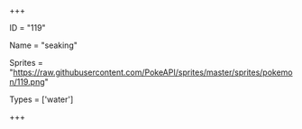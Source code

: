 




+++

ID = "119"

Name = "seaking"

Sprites = "https://raw.githubusercontent.com/PokeAPI/sprites/master/sprites/pokemon/119.png"

Types = ['water']

+++

